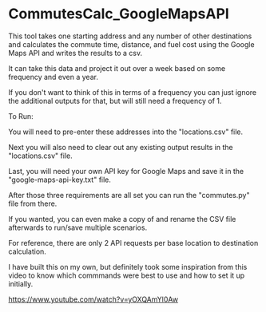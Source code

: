 # CommutesCalc_GoogleMapsAPI
This tool takes one starting address and any number of other destinations and calculates the commute time, distance, and fuel cost using the Google Maps API and writes the results to a csv. 

It can take this data and project it out over a week based on some frequency and even a year.

If you don't want to think of this in terms of a frequency you can just ignore the additional outputs for that, but will still need a frequency of 1.

To Run:

You will need to pre-enter these addresses into the "locations.csv" file.

Next you will also need to clear out any existing output results in the "locations.csv" file.

Last, you will need your own API key for Google Maps and save it in the "google-maps-api-key.txt" file.

After those three requirements are all set you can run the "commutes.py" file from there.

If you wanted, you can even make a copy of and rename the CSV file afterwards to run/save multiple scenarios.

For reference, there are only 2 API requests per base location to destination calculation.

I have built this on my own, but definitely took some inspiration from this video to know which commmands were best to use and how to set it up initially.

https://www.youtube.com/watch?v=yOXQAmYl0Aw
